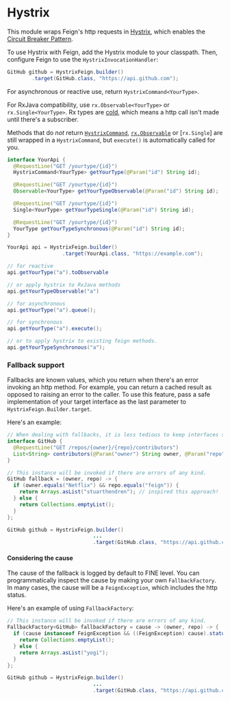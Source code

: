Hystrix
===================

This module wraps Feign's http requests in [Hystrix](https://github.com/Netflix/Hystrix/), which enables the [Circuit Breaker Pattern](https://en.wikipedia.org/wiki/Circuit_breaker_design_pattern).

To use Hystrix with Feign, add the Hystrix module to your classpath. Then, configure Feign to use the `HystrixInvocationHandler`:

```java
GitHub github = HystrixFeign.builder()
        .target(GitHub.class, "https://api.github.com");
```

For asynchronous or reactive use, return `HystrixCommand<YourType>`.

For RxJava compatibility, use `rx.Observable<YourType>` or `rx.Single<YourType>`. Rx types are <a href="http://reactivex.io/documentation/observable.html">cold</a>, which means a http call isn't made until there's a subscriber.

Methods that do *not* return [`HystrixCommand`](https://netflix.github.io/Hystrix/javadoc/com/netflix/hystrix/HystrixCommand.html), [`rx.Observable`](http://reactivex.io/RxJava/javadoc/rx/Observable.html) or [`rx.Single`] are still wrapped in a `HystrixCommand`, but `execute()` is automatically called for you.

```java
interface YourApi {
  @RequestLine("GET /yourtype/{id}")
  HystrixCommand<YourType> getYourType(@Param("id") String id);

  @RequestLine("GET /yourtype/{id}")
  Observable<YourType> getYourTypeObservable(@Param("id") String id);

  @RequestLine("GET /yourtype/{id}")
  Single<YourType> getYourTypeSingle(@Param("id") String id);

  @RequestLine("GET /yourtype/{id}")
  YourType getYourTypeSynchronous(@Param("id") String id);
}

YourApi api = HystrixFeign.builder()
                  .target(YourApi.class, "https://example.com");

// for reactive
api.getYourType("a").toObservable

// or apply hystrix to RxJava methods
api.getYourTypeObservable("a")

// for asynchronous
api.getYourType("a").queue();

// for synchronous
api.getYourType("a").execute();

// or to apply hystrix to existing feign methods.
api.getYourTypeSynchronous("a");
```

### Fallback support

Fallbacks are known values, which you return when there's an error invoking an http method.
For example, you can return a cached result as opposed to raising an error to the caller. To use
this feature, pass a safe implementation of your target interface as the last parameter to `HystrixFeign.Builder.target`.

Here's an example:

```java
// When dealing with fallbacks, it is less tedious to keep interfaces small.
interface GitHub {
  @RequestLine("GET /repos/{owner}/{repo}/contributors")
  List<String> contributors(@Param("owner") String owner, @Param("repo") String repo);
}

// This instance will be invoked if there are errors of any kind.
GitHub fallback = (owner, repo) -> {
  if (owner.equals("Netflix") && repo.equals("feign")) {
    return Arrays.asList("stuarthendren"); // inspired this approach!
  } else {
    return Collections.emptyList();
  }
};

GitHub github = HystrixFeign.builder()
                            ...
                            .target(GitHub.class, "https://api.github.com", fallback);
```

#### Considering the cause

The cause of the fallback is logged by default to FINE level. You can programmatically inspect
the cause by making your own `FallbackFactory`. In many cases, the cause will be a `FeignException`,
which includes the http status.

Here's an example of using `FallbackFactory`:

```java
// This instance will be invoked if there are errors of any kind.
FallbackFactory<GitHub> fallbackFactory = cause -> (owner, repo) -> {
  if (cause instanceof FeignException && ((FeignException) cause).status() == 403) {
    return Collections.emptyList();
  } else {
    return Arrays.asList("yogi");
  }
};

GitHub github = HystrixFeign.builder()
                            ...
                            .target(GitHub.class, "https://api.github.com", fallbackFactory);
```

